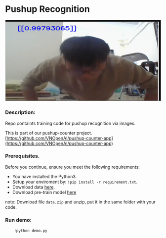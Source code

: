 
# Pushup Recognition

<a href="https://youtu.be/EPBnpKRRuG0"><img src="images/demo-video.png"></a>
### Description:

Repo containts training code for pushup recognition via images.

This is part of our pushup-counter project. 
    [https://github.com/VNOpenAI/pushup-counter-app](https://github.com/VNOpenAI/pushup-counter-app)



### Prerequisites.

Before you continue, ensure you meet the following requirements:
 
* You have installed the Python3.
* Setup your enviroment by: `!pip install -r requirement.txt`.
* Download data [here](https://drive.google.com/drive/folders/1M15tVEjIEBHcodP6WO690QiwOkyKQeWR?usp=sharing).
* Download pre-train model [here](https://drive.google.com/file/d/1Ik_6oQXkhJqH1bJPOE6NDtUS8OB73wHP/view?usp=sharing)

note: Download file `data.zip` and unzip, put it in the same folder with your code. 
    
### Run demo:
```
    !python demo.py
```
